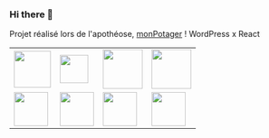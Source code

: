 ### Hi there 👋



Projet réalisé lors de l'apothéose, [monPotager](https://mon-potagerv2.surge.sh/) ! WordPress x React

<table>
    <tbody>
	    <tr>
            <td style="bgcolor:white">
              <img align="center" width="65px" src="https://upload.wikimedia.org/wikipedia/commons/thumb/6/61/HTML5_logo_and_wordmark.svg/1024px-HTML5_logo_and_wordmark.svg.png"/>             </td>
            <td>
              <img align="center" width="50px" src="https://upload.wikimedia.org/wikipedia/commons/thumb/d/d5/CSS3_logo_and_wordmark.svg/800px-CSS3_logo_and_wordmark.svg.png" />             </td>
            <td>
              <img align="center" width="70px" src="https://www.carpemedia.fr/wp-content/uploads/2017/02/formation-php-initiation.png" />
            </td>
            <td>
              <img align="center" width="70px" src="https://sawakinome.com/img/images/difference-between-javascript-and-angularjs.png" />
            </td>
        </tr>
      <tr>
        <td>
           <img align="center" width="60px" src="https://www.tekoway.com/wp-content/uploads/2017/05/react-logo.png" />          
        </td>
         <td>
           <img align="center" width="60px" src="https://www.editions-eni.fr/blog/wp-content/uploads/2021/07/logoVuejs.png" />       
        </td>
         <td>
           <img align="center" width="60px" src="https://radiorfa.com/wp-content/uploads/2014/01/wordpress-logo11.png" />          
        </td>
         <td>
           <img align="center" width="60px" src="https://upload.wikimedia.org/wikipedia/commons/thumb/9/9a/Laravel.svg/1200px-Laravel.svg.png" />   
        </td>
      </tr>
    </tbody>
</table>

 <!-- [![Anurag's GitHub stats](https://github-readme-stats.vercel.app/api?username=paul-hil)](https://github.com/anuraghazra/github-readme-stats) --!>

